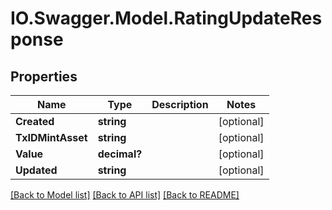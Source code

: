 # IO.Swagger.Model.RatingUpdateResponse
## Properties

Name | Type | Description | Notes
------------ | ------------- | ------------- | -------------
**Created** | **string** |  | [optional] 
**TxIDMintAsset** | **string** |  | [optional] 
**Value** | **decimal?** |  | [optional] 
**Updated** | **string** |  | [optional] 

[[Back to Model list]](../README.md#documentation-for-models) [[Back to API list]](../README.md#documentation-for-api-endpoints) [[Back to README]](../README.md)


